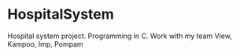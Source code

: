 # HospitalSystem
Hospital system project. Programming in C. 
Work with my team
  View, Kampoo, Imp, Pompam

